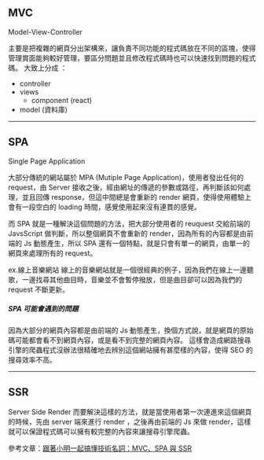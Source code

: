 ## MVC
Model-View-Controller

主要是把複雜的網頁分出架構來，讓負責不同功能的程式碼放在不同的區塊，使得管理賞面能夠較好管理，要區分問題並且修改程式碼時也可以快速找到問題的程式碼。
大致上分成 ：
- controller
- views
	- component (react)
- model (資料庫)

---

## SPA
Single Page Application

大部分傳統的網站屬於 MPA (Mutiple Page Application)，使用者發出任何的 request，由 Server 接收之後，經由網址的傳遞的參數或路徑，再判斷該如何處理，並且回傳 response，但這中間總是會重新的 render 網頁，使得使用體驗上會有一段空白的 loading 時間，感覺使用起來沒有連貫的感覺。

而 SPA 就是一種解決這個問題的方法，把大部分使用者的 reuquest 交給前端的 JavsScript 做判斷，所以整個網頁不會重新的 render，因為所有的內容都是由前端的 Js 動態產生，所以 SPA 還有一個特點，就是只會有單一的網頁，由單一的網頁來處理所有的 request。

ex.線上音樂網站
線上的音樂網站就是一個很經典的例子，因為我們在線上一邊聽歌，一邊找尋其他曲目時，音樂並不會暫停撥放，但是曲目卻可以因為我們的 request 不斷更新。


##### SPA 可能會遇到的問題
因為大部分的網頁內容都是由前端的 Js 動態產生，換個方式說，就是網頁的原始碼可能都會看不到網頁內容，或是看不到完整的網頁內容。
這樣會造成網路搜尋引擎的爬蟲程式沒辦法很精確地去辨別這個網站擁有甚麼樣的內容，使得 SEO 的搜尋效率不高。

---
## SSR
Server Side Render
而要解決這樣的方法，就是當使用者第一次連進來這個網頁的時候，先由 server 端來進行 render ，之後再由前端的 Js 來做 render，這樣就可以保證程式碼可以擁有較完整的內容來讓搜尋引擎爬蟲。


參考文章：[跟著小明一起搞懂技術名詞：MVC、SPA 與 SSR](https://hulitw.medium.com/introduction-mvc-spa-and-ssr-545c941669e9)